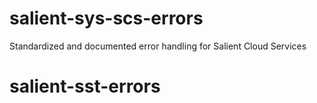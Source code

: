 # salient-sys-scs-errors
Standardized and documented error handling for Salient Cloud Services
# salient-sst-errors
